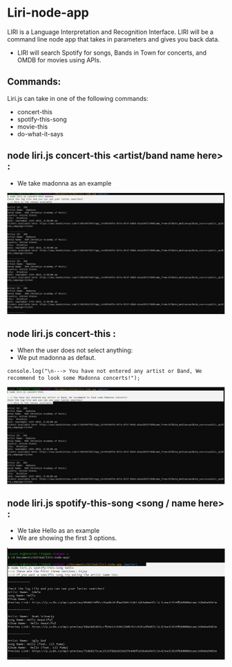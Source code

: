 # Liri-node-app
LIRI is a Language Interpretation and Recognition Interface. LIRI will be a command line node app that takes in parameters and gives you back data.
- LIRI will search Spotify for songs, Bands in Town for concerts, and OMDB for movies using APIs.

## Commands: 
  
Liri.js can take in one of the following commands:

- concert-this
- spotify-this-song
- movie-this
- do-what-it-says

## node liri.js concert-this <artist/band name here> : 

- We take madonna as an example

![image](https://github.com/LIZETHVERA/liri-node-app/blob/master/images/concert.JPG)


## node liri.js concert-this <no band or artist> : 
  - When the user does not select anything: 
  - We put madonna as defaut. 

```
console.log("\n---> You have not entered any artist or Band, We recommend to look some Madonna concerts!");
``` 

![image](https://github.com/LIZETHVERA/liri-node-app/blob/master/images/concertNo.JPG)

## node liri.js spotify-this-song <song / name here> :

- We take Hello as an example
- We are showing the first 3 options. 

![image](https://github.com/LIZETHVERA/liri-node-app/blob/master/images/spotifySong.JPG)


